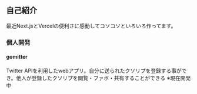 ## 自己紹介
最近Next.jsとVercelの便利さに感動してコソコソといろいろ作ってます。

### 個人開発
 #### gomitter
  Twitter APIを利用したwebアプリ。自分に送られたクソリプを登録する事ができ。他人が登録したクソリプを閲覧・ファボ・共有することができる
  ※現在開発中
  
